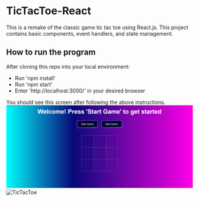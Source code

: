 # TicTacToe-React
This is a remake of the classic game tic tac toe using React.js. This project contains basic components, event handlers, and state management. 
## How to run the program
After cloning this repo into your local environment:
* Run 'npm install'
* Run 'npm start'
* Enter 'http://localhost:3000/' in your desired browser

You should see this screen after following the above instructions.
![Screenshot of game ui](public\TicTacToe.png)
![TicTacToe](https://github.com/AshleyK18-marcey/TicTacToe-React/assets/95138788/4b7ae6d8-dfee-4bcf-849d-dffb0ad87f09)

